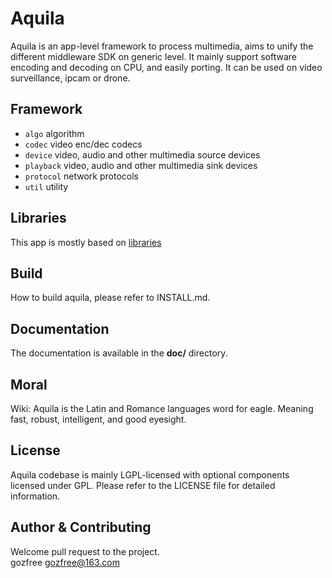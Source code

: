 Aquila
======

Aquila is an app-level framework to process multimedia, aims to unify the
different middleware SDK on generic level. It mainly support software encoding
and decoding on CPU, and easily porting. It can be used on video surveillance,
ipcam or drone.

## Framework
* `algo`     algorithm
* `codec`    video enc/dec codecs
* `device`   video, audio and other multimedia source devices
* `playback` video, audio and other multimedia sink devices
* `protocol` network protocols
* `util`     utility

## Libraries
This app is mostly based on [libraries](https://github.com/gozfree/libraries)

## Build
How to build aquila, please refer to INSTALL.md.

## Documentation
The documentation is available in the **doc/** directory.

## Moral
Wiki: Aquila is the Latin and Romance languages word for eagle.
Meaning fast, robust, intelligent, and good eyesight.

## License
Aquila codebase is mainly LGPL-licensed with optional components licensed under
GPL. Please refer to the LICENSE file for detailed information.

## Author & Contributing
Welcome pull request to the project.  
gozfree <gozfree@163.com>

